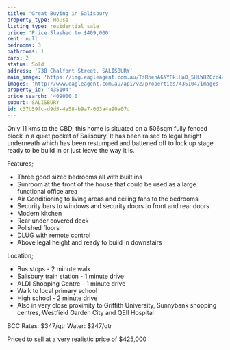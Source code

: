```yaml
---
title: 'Great Buying in Salisbury'
property_type: House
listing_type: residential_sale
price: 'Price Slashed to $409,000'
rent: null
bedrooms: 3
bathrooms: 1
cars: 2
status: Sold
address: '73B Chalfont Street, SALISBURY'
main_image: 'https://img.eagleagent.com.au/TsRnenAGNYFklHaD_5HLWHZCzc4=/1280x854/smart/https://s3-us-west-2.amazonaws.com/eagleagent-orig/images/6820529/111546139-image-M.jpg'
images: 'http://www.eagleagent.com.au/api/v2/properties/435104/images'
property_id: '435104'
price_search: '409000.0'
suburb: SALISBURY
id: c37b59fc-d9d5-4a58-b9a7-003a4a90a07d
---
```

Only 11 kms to the CBD, this home is situated on a 506sqm fully fenced block in a quiet pocket of Salisbury. It has been raised to legal height underneath which has been restumped and battened off to lock up stage ready to be build in or just leave the way it is.

Features;
*  Three good sized bedrooms all with built ins
*  Sunroom at the front of the house that could be used as a large functional office area
*  Air Conditioning to living areas and ceiling fans to the bedrooms
*  Security bars to windows and security doors to front and rear doors
*  Modern kitchen
*  Rear under covered deck
*  Polished floors
*  DLUG with remote control
*  Above legal height and ready to build in downstairs

Location;
*  Bus stops - 2 minute walk
*  Salisbury train station - 1 minute drive
*  ALDI Shopping Centre - 1 minute drive
*  Walk to local primary school
*  High school - 2 minute drive
*  Also in very close proximity to Griffith University, Sunnybank shopping centres, Westfield Garden City and QEII Hospital

BCC Rates: $347/qtr
Water: $247/qtr

Priced to sell at a very realistic price of $425,000